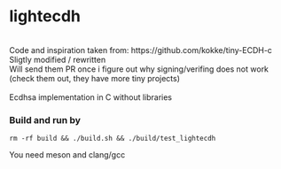 # lightecdh
<br>
Code and inspiration taken from: https://github.com/kokke/tiny-ECDH-c <br>
Sligtly modified / rewritten<br>
Will send them PR once i figure out why signing/verifing does not work (check them out, they have more tiny projects)<br>
<br>
Ecdhsa implementation in C without libraries<br>

### Build and run by
```
rm -rf build && ./build.sh && ./build/test_lightecdh
```
You need meson and clang/gcc
